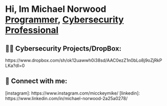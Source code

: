 <h1>Hi, Im Michael Norwood<br/><a href="https://github.com/Neatback">Programmer</a>, <a href="https://www.linkedin.com/in/michael-norwood-2a25a0278/">Cybersecurity Professional</a></h1>

<h2>👨‍💻 Cybersecurity Projects/DropBox:</h2>
https://www.dropbox.com/sh/ok12uawwh0i38sd/AAC0ezZ1n0bLo8j9oZjRkPLKa?dl=0


<h2> 🤳 Connect with me:</h2>
[instagram]: https://www.instagram.com/micckeymike/
[linkedin]: https://www.linkedin.com/in/michael-norwood-2a25a0278/

<!--
**joshmadakor1/joshmadakor1** is a ✨ _special_ ✨ repository because its `README.md` (this file) appears on your GitHub profile.

Here are some ideas to get you started:

- 🔭 I’m currently working on ...
- 🌱 I’m currently learning ...
- 👯 I’m looking to collaborate on ...
- 🤔 I’m looking for help with ...
- 💬 Ask me about ...
- 📫 How to reach me: ...
- 😄 Pronouns: ...
- ⚡ Fun fact: ...
-->
